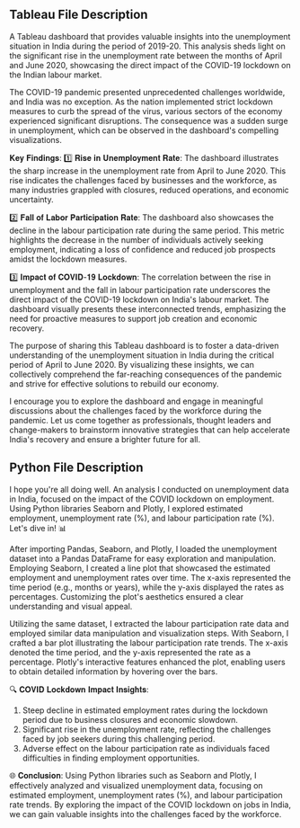 ## **Tableau File Description**
A Tableau dashboard that provides valuable insights into the unemployment situation in India during the period of 2019-20. This analysis sheds light on the significant rise in the unemployment rate between the months of April and June 2020, showcasing the direct impact of the COVID-19 lockdown on the Indian labour market.

The COVID-19 pandemic presented unprecedented challenges worldwide, and India was no exception. As the nation implemented strict lockdown measures to curb the spread of the virus, various sectors of the economy experienced significant disruptions. The consequence was a sudden surge in unemployment, which can be observed in the dashboard's compelling visualizations.

𝐊𝐞𝐲 𝐅𝐢𝐧𝐝𝐢𝐧𝐠𝐬:
1️⃣ 𝐑𝐢𝐬𝐞 𝐢𝐧 𝐔𝐧𝐞𝐦𝐩𝐥𝐨𝐲𝐦𝐞𝐧𝐭 𝐑𝐚𝐭𝐞: The dashboard illustrates the sharp increase in the unemployment rate from April to June 2020. This rise indicates the challenges faced by businesses and the workforce, as many industries grappled with closures, reduced operations, and economic uncertainty.

2️⃣ 𝐅𝐚𝐥𝐥 𝐨𝐟 𝐋𝐚𝐛𝐨𝐫 𝐏𝐚𝐫𝐭𝐢𝐜𝐢𝐩𝐚𝐭𝐢𝐨𝐧 𝐑𝐚𝐭𝐞: The dashboard also showcases the decline in the labour participation rate during the same period. This metric highlights the decrease in the number of individuals actively seeking employment, indicating a loss of confidence and reduced job prospects amidst the lockdown measures.

3️⃣ 𝐈𝐦𝐩𝐚𝐜𝐭 𝐨𝐟 𝐂𝐎𝐕𝐈𝐃-𝟏𝟗 𝐋𝐨𝐜𝐤𝐝𝐨𝐰𝐧: The correlation between the rise in unemployment and the fall in labour participation rate underscores the direct impact of the COVID-19 lockdown on India's labour market. The dashboard visually presents these interconnected trends, emphasizing the need for proactive measures to support job creation and economic recovery.

The purpose of sharing this Tableau dashboard is to foster a data-driven understanding of the unemployment situation in India during the critical period of April to June 2020. By visualizing these insights, we can collectively comprehend the far-reaching consequences of the pandemic and strive for effective solutions to rebuild our economy.

I encourage you to explore the dashboard and engage in meaningful discussions about the challenges faced by the workforce during the pandemic. Let us come together as professionals, thought leaders and change-makers to brainstorm innovative strategies that can help accelerate India's recovery and ensure a brighter future for all.


## **Python File Description**
I hope you're all doing well. An analysis I conducted on unemployment data in India, focused on the impact of the COVID lockdown on employment. Using Python libraries Seaborn and Plotly, I explored estimated employment, unemployment rate (%), and labour participation rate (%). Let's dive in! 📊

After importing Pandas, Seaborn, and Plotly, I loaded the unemployment dataset into a Pandas DataFrame for easy exploration and manipulation. Employing Seaborn, I created a line plot that showcased the estimated employment and unemployment rates over time. The x-axis represented the time period (e.g., months or years), while the y-axis displayed the rates as percentages. Customizing the plot's aesthetics ensured a clear understanding and visual appeal.

Utilizing the same dataset, I extracted the labour participation rate data and employed similar data manipulation and visualization steps. With Seaborn, I crafted a bar plot illustrating the labour participation rate trends. The x-axis denoted the time period, and the y-axis represented the rate as a percentage. Plotly's interactive features enhanced the plot, enabling users to obtain detailed information by hovering over the bars.

🔍 𝐂𝐎𝐕𝐈𝐃 𝐋𝐨𝐜𝐤𝐝𝐨𝐰𝐧 𝐈𝐦𝐩𝐚𝐜𝐭 𝐈𝐧𝐬𝐢𝐠𝐡𝐭𝐬:

1. Steep decline in estimated employment rates during the lockdown period due to business closures and economic slowdown.
2. Significant rise in the unemployment rate, reflecting the challenges faced by job seekers during this challenging period.
3. Adverse effect on the labour participation rate as individuals faced difficulties in finding employment opportunities.

🌐 𝐂𝐨𝐧𝐜𝐥𝐮𝐬𝐢𝐨𝐧:
Using Python libraries such as Seaborn and Plotly, I effectively analyzed and visualized unemployment data, focusing on estimated employment, unemployment rates (%), and labour participation rate trends. By exploring the impact of the COVID lockdown on jobs in India, we can gain valuable insights into the challenges faced by the workforce.
